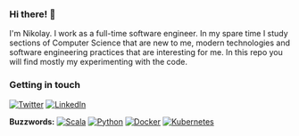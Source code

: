 ### Hi there! 👋

I'm Nikolay. I work as a full-time software engineer. In my spare time I study sections of Computer Science that are new to me, modern technologies and software engineering practices that are interesting for me. In this repo you will find mostly my experimenting with the code.

### Getting in touch
[![Twitter](https://img.shields.io/badge/-Twitter-222222?style=flat-square&logo=twitter&logoColor=white&link=https://twitter.com/bayborodin)](https://twitter.com/bayborodin) 
[![LinkedIn](https://img.shields.io/badge/-LinkedIn-222222?style=flat-square&logo=linkedin&logoColor=white&link=https://linkedin/bayborodin)](https://linkedin/bayborodin) 


**Buzzwords:**
[![Scala](https://img.shields.io/badge/Scala-red?style=flat&logo=scala&logoColor=white&link=https://github.com/bayborodin)](https://github.com/bayborodin) 
[![Python](https://img.shields.io/badge/Python-blue?style=flat&logo=python&logoColor=white&link=https://github.com/bayborodin)](https://github.com/bayborodin) 
[![Docker](https://img.shields.io/badge/-Docker-2496ED?style=flat&logo=docker&logoColor=white&link=https://github.com/bayborodin)](https://github.com/bayborodin) 
[![Kubernetes](https://img.shields.io/badge/-Kubernetes-326CE5?style=flat&logo=kubernetes&logoColor=white&link=https://github.com/bayborodin)](https://github.com/bayborodin) 
